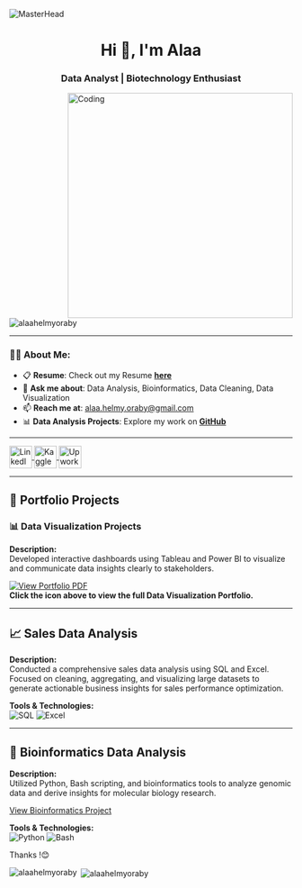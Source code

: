![MasterHead](https://i.redd.it/bpxxqqvps4h91.gif)  
<h1 align="center">Hi 👋, I'm Alaa</h1>  
<h3 align="center">Data Analyst | Biotechnology Enthusiast</h3>  

<img align="right" alt="Coding" width="400" src="https://i.pinimg.com/originals/ee/ed/e2/eeede229147eb053fe863ef1cc7faf0b.gif" />  

<p align="left">  
  <img src="https://komarev.com/ghpvc/?username=alaahelmyoraby&label=Profile%20views&color=0e75b6&style=flat" alt="alaahelmyoraby" />  
</p>  

---

### 👨‍💻 About Me:  
- 📋 **Resume**: Check out my Resume [**here**](https://github.com/alaahelmyoraby/My-Portfolio/blob/main/Alaa%20Oraby's%20CV-%20Data%20Analyst.pdf)  
- 💬 **Ask me about**: Data Analysis, Bioinformatics, Data Cleaning, Data Visualization 
- 📫 **Reach me at**: [alaa.helmy.oraby@gmail.com](mailto:alaa.helmy.oraby@gmail.com)  
- 📊 **Data Analysis Projects**: Explore my work on [**GitHub**](https://github.com/alaahelmyoraby?tab=repositories)  

---

<p align="left"> <a href="https://www.linkedin.com/in/alaa-helmy-oraby/" target="_blank"> <img align="center" src="https://raw.githubusercontent.com/rahuldkjain/github-profile-readme-generator/master/src/images/icons/Social/linked-in-alt.svg" alt="LinkedIn - Alaa Helmy Oraby" height="40" width="40" /> </a> <a href="https://kaggle.com/alaahelmyoraby" target="_blank"> <img align="center" src="https://raw.githubusercontent.com/rahuldkjain/github-profile-readme-generator/master/src/images/icons/Social/kaggle.svg" alt="Kaggle - Alaa Helmy Oraby" height="40" width="40" /> </a> <a href="https://www.upwork.com/freelancers/~018d738273c09a68df?mp_source=share" target="_blank"> <img align="center" src="https://img.icons8.com/color/48/000000/upwork.png" alt="Upwork - Alaa Helmy Oraby" height="40" width="40" /> </a> </p>

---

## 💼 **Portfolio Projects**  

### 📊 **Data Visualization Projects**  
**Description:**  
Developed interactive dashboards using Tableau and Power BI to visualize and communicate data insights clearly to stakeholders.

[![View Portfolio PDF](https://img.icons8.com/plasticine/100/000000/pdf.png)](https://drive.google.com/file/d/183wFWNPBJreXzKlZF7Ry__rcezChszeP/view?usp=sharing)  
**Click the icon above to view the full Data Visualization Portfolio.**

---

## 📈 **Sales Data Analysis**  
**Description:**  
Conducted a comprehensive sales data analysis using SQL and Excel. Focused on cleaning, aggregating, and visualizing large datasets to generate actionable business insights for sales performance optimization.  

**Tools & Technologies:**  
![SQL](https://img.shields.io/badge/SQL-00599C?style=flat&logo=postgresql&logoColor=white) ![Excel](https://img.shields.io/badge/Excel-217346?style=flat&logo=microsoftexcel&logoColor=white)  

---

## 🧬 **Bioinformatics Data Analysis**  
**Description:**  
Utilized Python, Bash scripting, and bioinformatics tools to analyze genomic data and derive insights for molecular biology research.  

[View Bioinformatics Project](https://github.com/alaahelmyoraby/Bioinformatics_Diploma_NGS_Course_EBI_Pipeline)  

**Tools & Technologies:**  
![Python](https://img.shields.io/badge/Python-3776AB?style=flat&logo=python&logoColor=white) ![Bash](https://img.shields.io/badge/Bash-4EAA25?style=flat&logo=gnubash&logoColor=white)  

Thanks !😊

<p><img align="left" src="https://github-readme-stats.vercel.app/api/top-langs?username=alaahelmyoraby&show_icons=true&locale=en&layout=compact" alt="alaahelmyoraby" /></p>  

<p>&nbsp;<img align="center" src="https://github-readme-stats.vercel.app/api?username=alaahelmyoraby&show_icons=true&locale=en" alt="alaahelmyoraby" /></p>  
